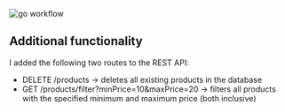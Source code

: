 ![go workflow](https://github.com/Marcel1707/CD_go-mux/actions/workflows/go.yml/badge.svg)

## Additional functionality

I added the following two routes to the REST API:

- DELETE /products -> deletes all existing products in the database
- GET /products/filter?minPrice=10&maxPrice=20 -> filters all products with the specified minimum and maximum price (both inclusive)
